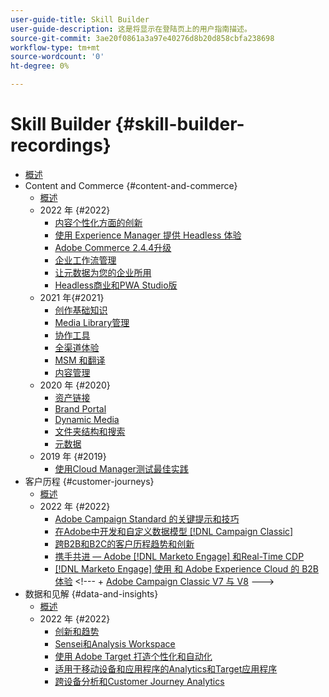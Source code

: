 ```yaml
---
user-guide-title: Skill Builder
user-guide-description: 这是将显示在登陆页上的用户指南描述。
source-git-commit: 3ae20f0861a3a97e40276d8b20d858cbfa238698
workflow-type: tm+mt
source-wordcount: '0'
ht-degree: 0%

---
```



# Skill Builder {#skill-builder-recordings}

+ [概述](overview.md)
+ Content and Commerce {#content-and-commerce}
   + [概述](content-and-commerce/overview.md)
   + 2022 年 {#2022}
      + [内容个性化方面的创新](content-and-commerce/2022/content-perosonalization.md)
      + [使用 Experience Manager 提供 Headless 体验](content-and-commerce/2022/headless.md)
      + [Adobe Commerce 2.4.4升级](content-and-commerce/2022/commerce-upgrade.md)
      + [企业工作流管理](content-and-commerce/2022/workflow.md)
      + [让元数据为您的企业所用](content-and-commerce/2022/metadata.md)
      + [Headless商业和PWA Studio版](content-and-commerce/2022/headless-pwa.md)
   + 2021 年{#2021}
      + [创作基础知识](content-and-commerce/2021/authoring-fundamentals.md)
      + [Media Library管理](content-and-commerce/2021/media-library-administration.md)
      + [协作工具](content-and-commerce/2021/collaboration-tools.md)
      + [全渠道体验](content-and-commerce/2021/omnichannel-experiences.md)
      + [MSM 和翻译](content-and-commerce/2021/multi-site-management-web-translation.md)
      + [内容管理](content-and-commerce/2021/traditional-headless-content-management.md)
   + 2020 年 {#2020}
      + [资产链接](content-and-commerce/2020/asset-link.md)
      + [Brand Portal](content-and-commerce/2020/brand-portal.md)
      + [Dynamic Media](content-and-commerce/2020/dynamic-media.md)
      + [文件夹结构和搜索](content-and-commerce/2020/folder-structure-search.md)
      + [元数据](content-and-commerce/2020/metadata.md)
   + 2019 年 {#2019}
      + [使用Cloud Manager测试最佳实践](content-and-commerce/2019/cloud-manager-testing.md)
+ 客户历程 {#customer-journeys}
   + [概述](customer-journeys/overview.md)
   + 2022 年 {#2022}
      + [Adobe Campaign Standard 的关键提示和技巧](customer-journeys/2022/tips-and-tricks.md)
      + [在Adobe中开发和自定义数据模型 [!DNL Campaign Classic]](customer-journeys/2022/data-models.md)
      + [跨B2B和B2C的客户历程趋势和创新](customer-journeys/2022/keynote.md)
      + [携手共进 — Adobe [!DNL Marketo Engage] 和Real-Time CDP](customer-journeys/2022/b2b-campaigns.md)
      + [ [!DNL Marketo Engage] 使用 和 Adobe Experience Cloud 的 B2B 体验](customer-journeys/2022/b2b-experiences.md)
&lt;!---    + 
[Adobe Campaign Classic V7 与 V8](customer-journeys/2022/classic-v7-vs-v8.md) --->
+ 数据和见解 {#data-and-insights}
   + [概述](data-and-insights/overview.md)
   + 2022 年 {#2022}
      + [创新和趋势](data-and-insights/2022/innovations.md)
      + [Sensei和Analysis Workspace](data-and-insights/2022/sensei.md)
      + [使用 Adobe Target 打造个性化和自动化](data-and-insights/2022/personalize.md)
      + [适用于移动设备和应用程序的Analytics和Target应用程序](data-and-insights/2022/mobile-and-apps.md)
      + [跨设备分析和Customer Journey Analytics](data-and-insights/2022/cross-device-analytics.md)

<!--    + [Adobe Campaign Classic V7 vs V8](customer-journeys/2022/classic-v7-vs-v8.md) -->
